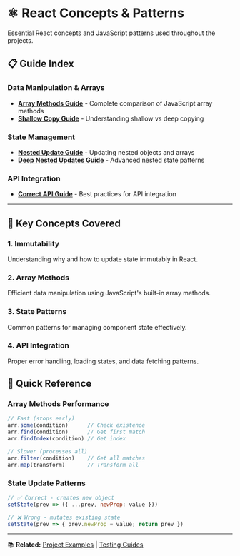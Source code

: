 # ⚛️ React Concepts & Patterns

Essential React concepts and JavaScript patterns used throughout the projects.

## 📋 Guide Index

### Data Manipulation & Arrays
- **[Array Methods Guide](./array-methods-guide.md)** - Complete comparison of JavaScript array methods
- **[Shallow Copy Guide](./shallow-copy-guide.md)** - Understanding shallow vs deep copying

### State Management
- **[Nested Update Guide](./nested-update-guide.md)** - Updating nested objects and arrays
- **[Deep Nested Updates Guide](./deep-nested-updates-guide.md)** - Advanced nested state patterns

### API Integration
- **[Correct API Guide](./correct-api-guide.md)** - Best practices for API integration

---

## 🎯 Key Concepts Covered

### 1. **Immutability**
Understanding why and how to update state immutably in React.

### 2. **Array Methods**
Efficient data manipulation using JavaScript's built-in array methods.

### 3. **State Patterns**
Common patterns for managing component state effectively.

### 4. **API Integration**
Proper error handling, loading states, and data fetching patterns.

## 🚀 Quick Reference

### Array Methods Performance
```javascript
// Fast (stops early)
arr.some(condition)      // Check existence
arr.find(condition)      // Get first match
arr.findIndex(condition) // Get index

// Slower (processes all)
arr.filter(condition)    // Get all matches
arr.map(transform)       // Transform all
```

### State Update Patterns
```javascript
// ✅ Correct - creates new object
setState(prev => ({ ...prev, newProp: value }))

// ❌ Wrong - mutates existing state
setState(prev => { prev.newProp = value; return prev })
```

---

📚 **Related:** [Project Examples](../../projects/) | [Testing Guides](../testing/)
